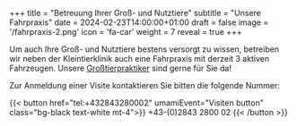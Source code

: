 +++
title = "Betreuung Ihrer Groß- und Nutztiere"
subtitle = "Unsere Fahrpraxis"
date = 2024-02-23T14:00:00+01:00
draft = false
image = '/fahrpraxis-2.png'
icon = 'fa-car'
weight = 7
reveal = true
+++

Um auch Ihre Groß- und Nutztiere bestens versorgt zu wissen, betreiben wir neben der Kleintierklinik auch eine Fahrpraxis mit derzeit 3 aktiven Fahrzeugen.
Unsere [Großtierpraktiker](/#unser-team) sind gerne für Sie da!

Zur Anmeldung einer Visite kontaktieren Sie bitten die folgende Nummer:

{{< button href="tel:+432843280002" umamiEvent="Visiten button" class="bg-black text-white mt-4">}}
<i class="py-1 text-white fa fas fa-phone-alt"></i>
+43-(0)2843 2800 02
{{< /button >}}
